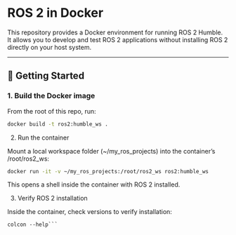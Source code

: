 # ROS 2 in Docker

This repository provides a Docker environment for running ROS 2 Humble.  
It allows you to develop and test ROS 2 applications without installing ROS 2 directly on your host system.

---

## 🚀 Getting Started

### 1. Build the Docker image
From the root of this repo, run:

```bash
docker build -t ros2:humble_ws .
```
2. Run the container

Mount a local workspace folder (~/my_ros_projects) into the container’s /root/ros2_ws:

```bash
docker run -it -v ~/my_ros_projects:/root/ros2_ws ros2:humble_ws
```
This opens a shell inside the container with ROS 2 installed.

3. Verify ROS 2 installation

Inside the container, check versions to verify installation:

```ros2 --help
colcon --help```


